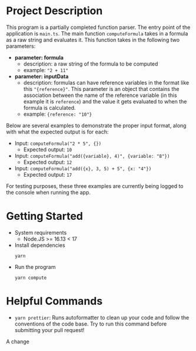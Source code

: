 # Project Description

This program is a partially completed function parser. The entry point of the application is `main.ts`. The main function `computeFormula` takes in a formula as a raw string and evaluates it. This function takes in the following two parameters:

- **parameter: formula**
  - description: a raw string of the formula to be computed
  - example: `"2 + 11"`
- **parameter: inputData**
  - description: formulas can have reference variables in the format like this `"{reference}"`. This parameter is an object that contains the association between the name of the reference variable (in this example it is `reference`) and the value it gets evaluated to when the formula is calculated.
  - example: `{reference: "10"}`

Below are several examples to demonstrate the proper input format, along with what the expected output is for each:

- Input: `computeFormula("2 * 5", {})`
  - Expected output: `10`
- Input: `computeFormula("add({variable}, 4)", {variable: "8"})`
  - Expected output: `12`
- Input: `computeFormula("add({x}, 3, 5) + 5", {x: "4"})`
  - Expected output: `17`

For testing purposes, these three examples are currently being logged to the console when running the app.

# Getting Started

- System requirements
  - Node.JS >= 16.13 < 17
- Install dependencies
  ```
  yarn
  ```
- Run the program
  ```
  yarn compute
  ```

# Helpful Commands

- `yarn prettier`: Runs autoformatter to clean up your code and follow the conventions of the code base. Try to run this command before submitting your pull request!

A change
